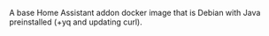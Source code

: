 A base Home Assistant addon docker image that is Debian with Java preinstalled (+yq and updating curl).
